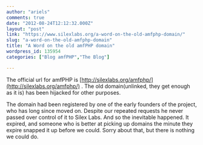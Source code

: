 ```yaml
---
author: "ariels"
comments: true
date: "2012-08-24T12:12:32.000Z"
layout: "post"
link: "https://www.silexlabs.org/a-word-on-the-old-amfphp-domain/"
slug: "a-word-on-the-old-amfphp-domain"
title: "A Word on the old amfPHP domain"
wordpress_id: 135954
categories: ["Blog amfPHP","The Blog"]

---
```

The official url for amfPHP is [http://silexlabs.org/amfphp/](http://silexlabs.org/amfphp/) . The old domain(unlinked, they get enough as it is) has been hijacked for other purposes.

The domain had been registered by one of the early founders of the project, who has long since moved on. Despite our repeated requests he never passed over control of it to Silex Labs. And so the inevitable happened. It expired, and someone who is better at picking up domains the minute they expire snapped it up before we could. Sorry about that, but there is nothing we could do.

